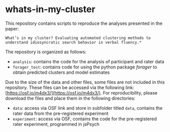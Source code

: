 # whats-in-my-cluster

This repository contains scripts to reproduce the analyses presented in the paper:
```
What’s in my cluster? Evaluating automated clustering methods to understand idiosyncratic search behavior in verbal fluency.*
```

The repository is organized as follows:
- `analysis`: contains the code for the analysis of participant and rater data
- `forager_test`: contains code for using the python package *forager* to obtain predicted clusters and model estimates

Due to the size of the data and other files, some files are not included in this repository. These files can be accessed via the following link: [https://osf.io/m4dx3/](https://osf.io/m4dx3/). For reproducibility, please download the files and place them in the following directories:

- `data`: access via OSF link and store in subfolder titled `data`, contains the rater data from the pre-registered experiment
- `experiment`: access via OSF, contains the code for the pre-registered rater experiment, programmed in jsPsych 

